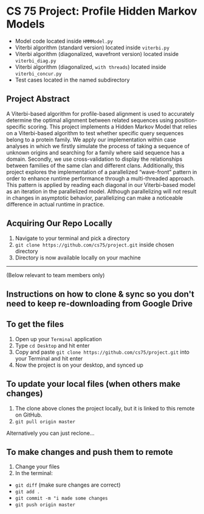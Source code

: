 # CS 75 Project: Profile Hidden Markov Models

- Model code located inside `HMMModel.py`
- Viterbi algorithm (standard version) located inside `viterbi.py`
- Viterbi algorithm (diagonalized, wavefront version) located inside `viterbi_diag.py`
- Viterbi algorithm (diagonalized, `with threads`) located inside `viterbi_concur.py`
- Test cases located in the named subdirectory


## Project Abstract
A Viterbi-based algorithm for profile-based alignment is used to accurately determine the optimal alignment between related sequences using position-specific scoring. This project implements a Hidden Markov Model that relies on a Viterbi-based algorithm to test whether specific query sequences belong to a protein family. We apply our implementation within case analyses in which we firstly simulate the process of taking a sequence of unknown origins and searching for a family where said sequence has a domain. Secondly, we use cross-validation to display the relationships between families of the same clan and different clans. Additionally, this project explores the implementation of a parallelized “wave-front” pattern in order to enhance runtime performance through a multi-threaded approach. This pattern is applied by reading each diagonal in our Viterbi-based model as an iteration in the parallelized model. Although parallelizing will not result in changes in asymptotic behavior, parallelizing can make a noticeable difference in actual runtime in practice.


## Acquiring Our Repo Locally
1. Navigate to your terminal and pick a directory
2. `git clone https://github.com/cs75/project.git` inside chosen directory
3. Directory is now available locally on your machine



------

(Below relevant to team members only)

## Instructions on how to clone & sync so you don't need to keep re-downloading from Google Drive


## To get the files
1. Open up your `Terminal` application
2. Type `cd Desktop` and hit enter
3. Copy and paste `git clone https://github.com/cs75/project.git` into your Terminal and hit enter
4. Now the project is on your desktop, and synced up

## To update your local files (when others make changes)
1. The clone above clones the project locally, but it is linked to this remote on GitHub.
2. `git pull origin master`

Alternatively you can just reclone...

## To make changes and push them to remote
1. Change your files
2. In the terminal:
  - `git diff` (make sure changes are correct)
  - `git add .`
  - `git commit -m "i made some changes`
  - `git push origin master`
